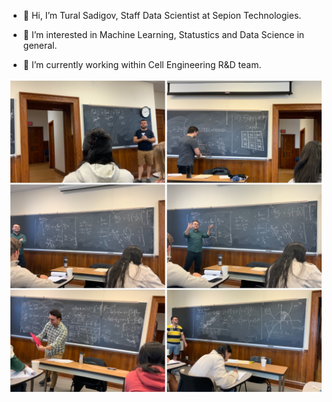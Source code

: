 
-   👋 Hi, I’m Tural Sadigov, Staff Data Scientist at Sepion Technologies.

-   👀 I’m interested in Machine Learning, Statustics and Data
    Science in general.

-   🌱 I’m currently working within Cell Engineering R&D team. 


![Calculus](teaching_116.JPG)
